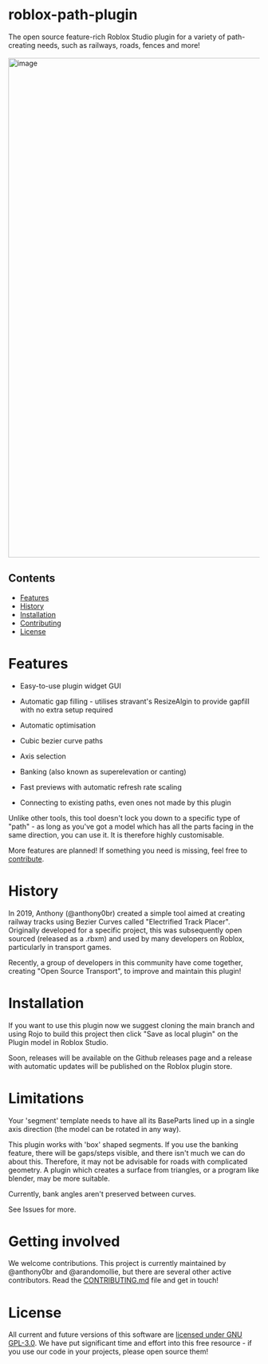 <h1>roblox-path-plugin</h1>
The open source feature-rich Roblox Studio plugin for a variety of path-creating needs, such as railways, roads, fences and more!
<br/><br/>
<img width="1002" alt="image" src="https://github.com/Open-Source-Transport/roblox-path-plugin/assets/129159900/e1abf586-bbf0-4037-8704-3cd3518add1d">

<h2> Contents </h2>

* [Features](#features)
* [History](#history)
* [Installation](#installation)
* [Contributing](#contributing)
* [License](#license)

# Features

- Easy-to-use plugin widget GUI

- Automatic gap filling - utilises stravant's ResizeAlgin to provide gapfill with no extra setup required

- Automatic optimisation

- Cubic bezier curve paths

- Axis selection

- Banking (also known as superelevation or canting)

- Fast previews with automatic refresh rate scaling

- Connecting to existing paths, even ones not made by this plugin

Unlike other tools, this tool doesn't lock you down to a specific type of "path" - as long as you've got a model which has all the parts facing in the same direction, you can use it. It is therefore highly customisable.

More features are planned! If something you need is missing, feel free to [contribute](#contributing).

# History

In 2019, Anthony (@anthony0br) created a simple tool aimed at creating railway tracks using Bezier Curves called "Electrified Track Placer". Originally developed for a specific project, this was subsequently open sourced (released as a .rbxm) and used by many developers on Roblox, particularly in transport games.

Recently, a group of developers in this community have come together, creating "Open Source Transport", to improve and maintain this plugin!

# Installation

If you want to use this plugin now we suggest cloning the main branch and using Rojo to build this project then click "Save as local plugin" on the Plugin model in Roblox Studio.

Soon, releases will be available on the Github releases page and a release with automatic updates will be published on the Roblox plugin store.

# Limitations

Your 'segment' template needs to have all its BaseParts lined up in a single axis direction (the model can be rotated in any way).

This plugin works with 'box' shaped segments. If you use the banking feature, there will be gaps/steps visible, and there isn't much we can do about this. Therefore, it may not be advisable for roads with complicated geometry. A plugin which creates a surface from triangles, or a program like blender, may be more suitable.

Currently, bank angles aren't preserved between curves.

See Issues for more.

# Getting involved

We welcome contributions. This project is currently maintained by @anthony0br and @arandomollie, but there are several other active contributors. Read the [CONTRIBUTING.md](https://github.com/Open-Source-Transport/roblox-path-plugin/blob/main/CONTRIBUTING.md) file and get in touch!

# License

All current and future versions of this software are [licensed under GNU GPL-3.0](https://github.com/Open-Source-Transport/roblox-path-plugin/blob/main/LICENSE). We have put significant time and effort into this free resource - if you use our code in your projects, please open source them!
